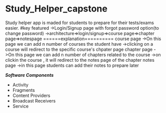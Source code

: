 # Study_Helper_capstone
Study helper app is maded for students to prepare for their tests/exams easier.
#key featured
->Login/Signup page with forgot password option(to change password)
->architecture=>login/signup=>course page=>chapter page=>notespage
======explanation==========
course page
->On this page we can add n number of courses the student have
->clicking on a course will redirect to the specific course's chpater page
chapter page
->On this page we can add n number of chapters related to the course
->on clickin the course , it will redirect to the notes page of the chapter
notes page
->in this page students can add their notes to prepare later

***Software Components***
 - Activity
 - Fragments
 - Content Providers
 - Broadcast Receivers
 - Service
